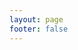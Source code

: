```yaml
---
layout: page
footer: false
---
```

<!-- - package name: {{ $params.name }} -->
<!-- - version: {{ $params.language }} -->
<script setup>
import { useData } from 'vitepress'
import { ref } from 'vue'

// params 是一个 Vue ref
const { params } = useData()
//console.log(params.value);
//console.log(params.value.name);

const id = ref("");
const toolName = ref("");
const folder = ref("videoTools");

id.value = params.value.tool;
toolName.value = params.value.tool.replace(".vue","");
//path.value = '../components/tools/devTools/' + params.value.tool;
//console.log(toolPath.value);
</script>

<ToolsEntranceV :id="id" :folder="folder" :toolName="toolName"></ToolsEntranceV>